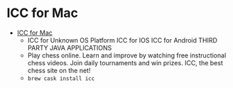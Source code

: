 # ICC for Mac
- [ICC for Mac](https://www.chessclub.com/download-software/icc-for-mac)
  -  ICC for Unknown OS Platform ICC for IOS ICC for Android THIRD PARTY JAVA APPLICATIONS
  - Play chess online. Learn and improve by watching free instructional chess videos. Join daily tournaments and win prizes. ICC, the best chess site on the net!
  - `brew cask install icc`
